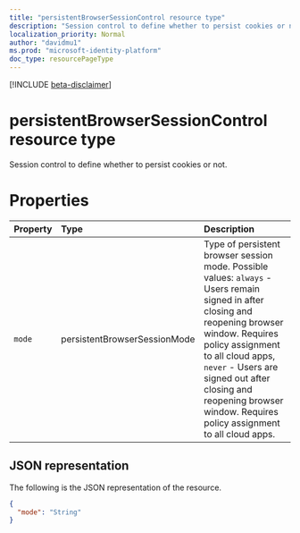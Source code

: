```yaml
---
title: "persistentBrowserSessionControl resource type"
description: "Session control to define whether to persist cookies or not."
localization_priority: Normal
author: "davidmu1"
ms.prod: "microsoft-identity-platform"
doc_type: resourcePageType
---
```


[!INCLUDE [beta-disclaimer](../../includes/beta-disclaimer.md)]

# persistentBrowserSessionControl resource type

Session control to define whether to persist cookies or not.

# Properties

| Property | Type | Description |
|:-------- |:---- |:----------- |
| `mode` | persistentBrowserSessionMode | Type of persistent browser session mode. Possible values: `always` - Users remain signed in after closing and reopening browser window. Requires policy assignment to all cloud apps, `never` - Users are signed out after closing and reopening browser window. Requires policy assignment to all cloud apps. |

## JSON representation

The following is the JSON representation of the resource.

<!-- {
  "blockType": "resource",
  "optionalProperties": [
    "mode"
  ],
  "@odata.type": "microsoft.graph.persistentbrowsersessioncontrol"
}-->

```json
{
  "mode": "String"
}
```

<!-- uuid: 8fcb5dbc-d5aa-4681-8e31-b001d5168d79
2015-10-25 14:57:30 UTC -->
<!--
{
  "type": "#page.annotation",
  "description": "persistentbrowsersessioncontrol resource",
  "keywords": "",
  "section": "documentation",
  "tocPath": "",
  "suppressions": []
}
-->